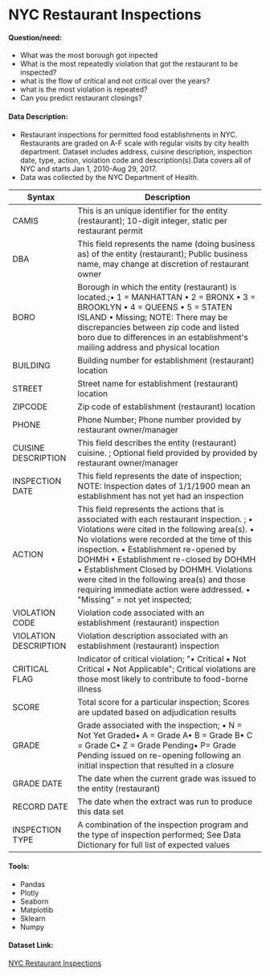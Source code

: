 # NYC Restaurant Inspections
#### Question/need:
* What was the most borough got inpected
* What is the most repeatedly violation that got the restaurant to be inspected?
* what is the flow of critical and not critical over the years?
* what is the most violation is repeated?
* Can you predict restaurant closings?


#### Data Description:
* Restaurant inspections for permitted food establishments in NYC. Restaurants are graded on A-F scale with regular visits by city health department.
Dataset includes address, cuisine description, inspection date, type, action, violation code and description(s).Data covers all of NYC and starts Jan 1, 2010-Aug 29, 2017.
* Data was collected by the NYC Department of Health.

| Syntax                  | Description |
| ----------------------- | ----------- |
| CAMIS                   | This is an unique identifier for the entity (restaurant); 10-digit integer, static per restaurant permit        |
| DBA                     | This field represents the name (doing business as) of the entity (restaurant); Public business name, may change at discretion of restaurant owner        |
| BORO                    | Borough in which the entity (restaurant) is located.;• 1 = MANHATTAN • 2 = BRONX • 3 = BROOKLYN • 4 = QUEENS • 5 = STATEN ISLAND • Missing; NOTE: There may be discrepancies between zip code and listed boro due to differences in an establishment's mailing address and physical location       |
| BUILDING                | Building number for establishment (restaurant) location        |
| STREET                  | Street name for establishment (restaurant) location       |
| ZIPCODE                 | Zip code of establishment (restaurant) location        |
| PHONE                   | Phone Number; Phone number provided by restaurant owner/manager       |
| CUISINE DESCRIPTION     | This field describes the entity (restaurant) cuisine. ; Optional field provided by provided by restaurant owner/manager        |
| INSPECTION DATE         | This field represents the date of inspection; NOTE: Inspection dates of 1/1/1900 mean an establishment has not yet had an inspection       |
| ACTION                  | This field represents the actions that is associated with each restaurant inspection. ; • Violations were cited in the following area(s). • No violations were recorded at the time of this inspection. • Establishment re-opened by DOHMH • Establishment re-closed by DOHMH • Establishment Closed by DOHMH. Violations were cited in the following area(s) and those requiring immediate action were addressed. • "Missing" = not yet inspected;        |
| VIOLATION CODE          | Violation code associated with an establishment (restaurant) inspection       |
| VIOLATION DESCRIPTION   | Violation description associated with an establishment (restaurant) inspection        |
| CRITICAL FLAG           | Indicator of critical violation; "• Critical • Not Critical • Not Applicable"; Critical violations are those most likely to contribute to food-borne illness        |
| SCORE                   | Total score for a particular inspection; Scores are updated based on adjudication results       |
| GRADE                   | Grade associated with the inspection; • N = Not Yet Graded• A = Grade A• B = Grade B• C = Grade C• Z = Grade Pending• P= Grade Pending issued on re-opening following an initial inspection that resulted in a closure        |
| GRADE DATE              | The date when the current grade was issued to the entity (restaurant)       |
| RECORD DATE             | The date when the extract was run to produce this data set        |
| INSPECTION TYPE         | A combination of the inspection program and the type of inspection performed; See Data Dictionary for full list of expected values        |

#### Tools:
* Pandas
* Plotly
* Seaborn
* Matplotlib
* Sklearn 
* Numpy 

#### Dataset Link:
[NYC Restaurant Inspections](https://data.cityofnewyork.us/Health/DOHMH-New-York-City-Restaurant-Inspection-Results/43nn-pn8j)
